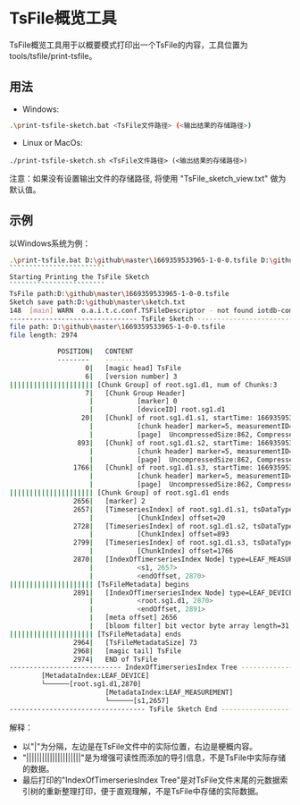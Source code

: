 <!--

    Licensed to the Apache Software Foundation (ASF) under one
    or more contributor license agreements.  See the NOTICE file
    distributed with this work for additional information
    regarding copyright ownership.  The ASF licenses this file
    to you under the Apache License, Version 2.0 (the
    "License"); you may not use this file except in compliance
    with the License.  You may obtain a copy of the License at

        http://www.apache.org/licenses/LICENSE-2.0

    Unless required by applicable law or agreed to in writing,
    software distributed under the License is distributed on an
    "AS IS" BASIS, WITHOUT WARRANTIES OR CONDITIONS OF ANY
    KIND, either express or implied.  See the License for the
    specific language governing permissions and limitations
    under the License.

-->

# TsFile概览工具

TsFile概览工具用于以概要模式打印出一个TsFile的内容，工具位置为 tools/tsfile/print-tsfile。

## 用法

-   Windows:

```bash
.\print-tsfile-sketch.bat <TsFile文件路径> (<输出结果的存储路径>) 
```

-   Linux or MacOs:

```shell
./print-tsfile-sketch.sh <TsFile文件路径> (<输出结果的存储路径>) 
```

注意：如果没有设置输出文件的存储路径, 将使用 "TsFile_sketch_view.txt" 做为默认值。

## 示例

以Windows系统为例：

`````````````````````````bash
.\print-tsfile.bat D:\github\master\1669359533965-1-0-0.tsfile D:\github\master\sketch.txt
````````````````````````
Starting Printing the TsFile Sketch
````````````````````````
TsFile path:D:\github\master\1669359533965-1-0-0.tsfile
Sketch save path:D:\github\master\sketch.txt
148  [main] WARN  o.a.i.t.c.conf.TSFileDescriptor - not found iotdb-common.properties, use the default configs.
-------------------------------- TsFile Sketch --------------------------------
file path: D:\github\master\1669359533965-1-0-0.tsfile
file length: 2974

            POSITION|   CONTENT
            --------    -------
                   0|   [magic head] TsFile
                   6|   [version number] 3
||||||||||||||||||||| [Chunk Group] of root.sg1.d1, num of Chunks:3
                   7|   [Chunk Group Header]
                    |           [marker] 0
                    |           [deviceID] root.sg1.d1
                  20|   [Chunk] of root.sg1.d1.s1, startTime: 1669359533948 endTime: 1669359534047 count: 100 [minValue:-9032452783138882770,maxValue:9117677033041335123,firstValue:7068645577795875906,lastValue:-5833792328174747265,sumValue:5.795959009889246E19]
                    |           [chunk header] marker=5, measurementID=s1, dataSize=864, dataType=INT64, compressionType=SNAPPY, encodingType=RLE
                    |           [page]  UncompressedSize:862, CompressedSize:860
                 893|   [Chunk] of root.sg1.d1.s2, startTime: 1669359533948 endTime: 1669359534047 count: 100 [minValue:-8806861312244965718,maxValue:9192550740609853234,firstValue:1150295375739457693,lastValue:-2839553973758938646,sumValue:8.2822564314572677E18]
                    |           [chunk header] marker=5, measurementID=s2, dataSize=864, dataType=INT64, compressionType=SNAPPY, encodingType=RLE
                    |           [page]  UncompressedSize:862, CompressedSize:860
                1766|   [Chunk] of root.sg1.d1.s3, startTime: 1669359533948 endTime: 1669359534047 count: 100 [minValue:-9076669333460323191,maxValue:9175278522960949594,firstValue:2537897870994797700,lastValue:7194625271253769397,sumValue:-2.126008424849926E19]
                    |           [chunk header] marker=5, measurementID=s3, dataSize=864, dataType=INT64, compressionType=SNAPPY, encodingType=RLE
                    |           [page]  UncompressedSize:862, CompressedSize:860
||||||||||||||||||||| [Chunk Group] of root.sg1.d1 ends
                2656|   [marker] 2
                2657|   [TimeseriesIndex] of root.sg1.d1.s1, tsDataType:INT64, startTime: 1669359533948 endTime: 1669359534047 count: 100 [minValue:-9032452783138882770,maxValue:9117677033041335123,firstValue:7068645577795875906,lastValue:-5833792328174747265,sumValue:5.795959009889246E19]
                    |           [ChunkIndex] offset=20
                2728|   [TimeseriesIndex] of root.sg1.d1.s2, tsDataType:INT64, startTime: 1669359533948 endTime: 1669359534047 count: 100 [minValue:-8806861312244965718,maxValue:9192550740609853234,firstValue:1150295375739457693,lastValue:-2839553973758938646,sumValue:8.2822564314572677E18]
                    |           [ChunkIndex] offset=893
                2799|   [TimeseriesIndex] of root.sg1.d1.s3, tsDataType:INT64, startTime: 1669359533948 endTime: 1669359534047 count: 100 [minValue:-9076669333460323191,maxValue:9175278522960949594,firstValue:2537897870994797700,lastValue:7194625271253769397,sumValue:-2.126008424849926E19]
                    |           [ChunkIndex] offset=1766
                2870|   [IndexOfTimerseriesIndex Node] type=LEAF_MEASUREMENT
                    |           <s1, 2657>
                    |           <endOffset, 2870>
||||||||||||||||||||| [TsFileMetadata] begins
                2891|   [IndexOfTimerseriesIndex Node] type=LEAF_DEVICE
                    |           <root.sg1.d1, 2870>
                    |           <endOffset, 2891>
                    |   [meta offset] 2656
                    |   [bloom filter] bit vector byte array length=31, filterSize=256, hashFunctionSize=5
||||||||||||||||||||| [TsFileMetadata] ends
                2964|   [TsFileMetadataSize] 73
                2968|   [magic tail] TsFile
                2974|   END of TsFile
---------------------------- IndexOfTimerseriesIndex Tree -----------------------------
        [MetadataIndex:LEAF_DEVICE]
        └──────[root.sg1.d1,2870]
                        [MetadataIndex:LEAF_MEASUREMENT]
                        └──────[s1,2657]
---------------------------------- TsFile Sketch End ----------------------------------
`````````````````````````

解释：

-   以"|"为分隔，左边是在TsFile文件中的实际位置，右边是梗概内容。
-   "|||||||||||||||||||||"是为增强可读性而添加的导引信息，不是TsFile中实际存储的数据。
-   最后打印的"IndexOfTimerseriesIndex Tree"是对TsFile文件末尾的元数据索引树的重新整理打印，便于直观理解，不是TsFile中存储的实际数据。